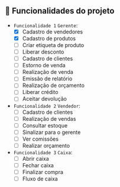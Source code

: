 ## 🔨 Funcionalidades do projeto

- `Funcionalidade 1` `Gerente`: 
   - [x] Cadastro de vendedores
   - [x] Cadastro de produtos
   - [ ] Criar etiqueta de produto
   - [ ] Liberar desconto
   - [ ] Cadastro de clientes
   - [ ] Estorno de venda
   - [ ] Realização de venda
   - [ ] Emissão de relatório
   - [ ] Realização de orçamento
   - [ ] Liberar crédito
   - [ ] Aceitar devolução

- `Funcionalidade 2` `Vendedor`: 
   - [ ] Cadastro de clientes
   - [ ] Realização de vendas
   - [ ] Consultar estoque
   - [ ] Sinalizar para o gerente
   - [ ] Ver comissões
   - [ ] Realizar orçamento

- `Funcionalidade 3` `Caixa`: 
   - [ ] Abrir caixa
   - [ ] Fechar caixa
   - [ ] Finalizar compra
   - [ ] Fluxo de caixa
